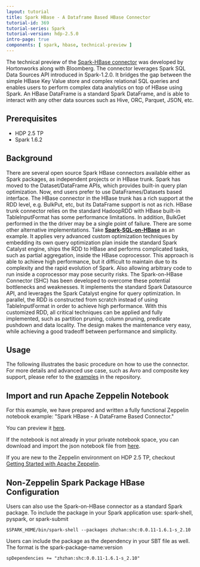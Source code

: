 ```yaml
---
layout: tutorial
title: Spark HBase - A Dataframe Based HBase Connector
tutorial-id: 369
tutorial-series: Spark
tutorial-version: hdp-2.5.0
intro-page: true
components: [ spark, hbase, technical-preview ]
---
```


The technical preview of the [Spark-HBase connector](https://github.com/hortonworks/shc) was developed by Hortonworks along with Bloomberg. The connector leverages Spark SQL Data Sources API introduced in Spark-1.2.0. It bridges the gap between the simple HBase Key Value store and complex relational SQL queries and enables users to perform complex data analytics on top of HBase using Spark. An HBase DataFrame is a standard Spark DataFrame, and is able to interact with any other data sources such as Hive, ORC, Parquet, JSON, etc.

## Prerequisites

* HDP 2.5 TP<br>
* Spark 1.6.2

## Background

There are several open source Spark HBase connectors available either as Spark packages, as independent projects or in HBase trunk. Spark has moved to the Dataset/DataFrame APIs, which provides built-in query plan optimization. Now, end users prefer to use DataFrames/Datasets based interface. The HBase connector in the HBase trunk has a rich support at the RDD level, e.g. BulkPut, etc, but its DataFrame support is not as rich. HBase trunk connector relies on the standard HadoopRDD with HBase built-in TableInputFormat has some performance limitations. In addition, BulkGet performed in the the driver may be a single point of failure. There are some other alternative implementations. Take [**Spark-SQL-on-HBase**](https://github.com/Huawei-Spark/Spark-SQL-on-HBase) as an example. It applies very advanced custom optimization techniques by embedding its own query optimization plan inside the standard Spark Catalyst engine, ships the RDD to HBase and performs complicated tasks, such as partial aggregation, inside the HBase coprocessor. This approach is able to achieve high performance, but it difficult to maintain due to its complexity and the rapid evolution of Spark. Also allowing arbitrary code to run inside a coprocessor may pose security risks. The Spark-on-HBase Connector (SHC) has been developed to overcome these potential bottlenecks and weaknesses. It implements the standard Spark Datasource API, and leverages the Spark Catalyst engine for query optimization. In parallel, the RDD is constructed from scratch instead of using TableInputFormat in order to achieve high performance. With this customized RDD, all critical techniques can be applied and fully implemented, such as partition pruning, column pruning, predicate pushdown and data locality. The design makes the maintenance very easy, while achieving a good tradeoff between performance and simplicity.

## Usage

The following illustrates the basic procedure on how to use the connector. For more details and advanced use case, such as Avro and composite key support, please refer to the [examples](https://github.com/hortonworks/shc/tree/master/src/main/scala/org/apache/spark/sql/execution/datasources/hbase/examples) in the repository.

## Import and run Apache Zeppelin Notebook

For this example, we have prepared and written a fully functional Zeppelin notebook example: "Spark HBase - A DataFrame Based Connector."

You can preview it [here](https://www.zeppelinhub.com/viewer/notebooks/aHR0cHM6Ly9yYXcuZ2l0aHVidXNlcmNvbnRlbnQuY29tL2hvcnRvbndvcmtzLWdhbGxlcnkvemVwcGVsaW4tbm90ZWJvb2tzL21hc3Rlci8yQlJaQ0FNNEUvbm90ZS5qc29u).

If the notebook is not already in your private notebook space, you can download and import the json notebook file from [here](https://raw.githubusercontent.com/hortonworks-gallery/zeppelin-notebooks/master/2BRZCAM4E/note.json).

If you are new to the Zeppelin environment on HDP 2.5 TP, checkout [Getting Started with Apache Zeppelin](https://github.com/hortonworks/tutorials/blob/hdp-2.5/tutorials/hortonworks/getting-started-with-apache-zeppelin/section-3a-getting-started.md).

## Non-Zeppelin Spark Package HBase Configuration

Users can also use the Spark-on-HBase connector as a standard Spark package. To include the package in your Spark application use: spark-shell, pyspark, or spark-submit

`$SPARK_HOME/bin/spark-shell --packages zhzhan:shc:0.0.11-1.6.1-s_2.10`

Users can include the package as the dependency in your SBT file as well. The format is the spark-package-name:version

`spDependencies += "zhzhan:shc:0.0.11-1.6.1-s_2.10"`
